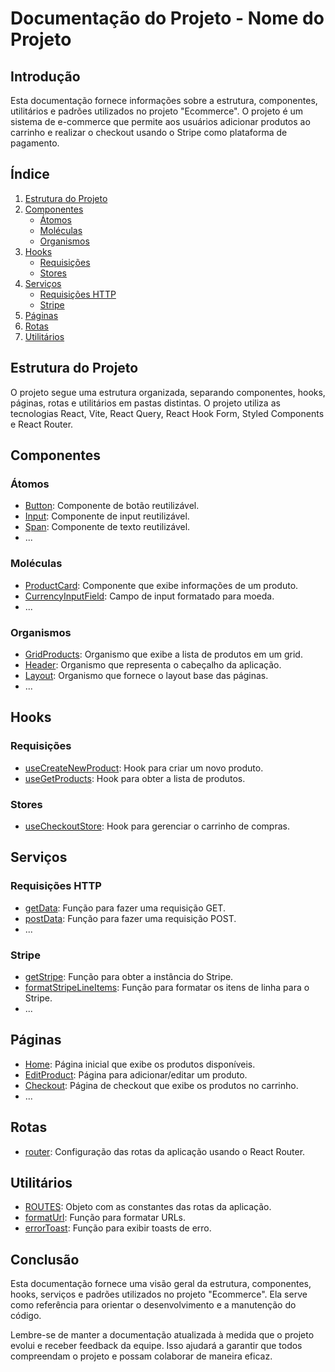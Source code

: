 # Documentação do Projeto - Nome do Projeto

## Introdução

Esta documentação fornece informações sobre a estrutura, componentes, utilitários e padrões utilizados no projeto "Ecommerce". O projeto é um sistema de e-commerce que permite aos usuários adicionar produtos ao carrinho e realizar o checkout usando o Stripe como plataforma de pagamento.

## Índice

1. [Estrutura do Projeto](#estrutura-do-projeto)
2. [Componentes](#componentes)
   - [Átomos](#átomos)
   - [Moléculas](#moléculas)
   - [Organismos](#organismos)
3. [Hooks](#hooks)
   - [Requisições](#requisições)
   - [Stores](#stores)
4. [Serviços](#serviços)
   - [Requisições HTTP](#requisições-http)
   - [Stripe](#stripe)
5. [Páginas](#páginas)
6. [Rotas](#rotas)
7. [Utilitários](#utilitários)

## Estrutura do Projeto

O projeto segue uma estrutura organizada, separando componentes, hooks, páginas, rotas e utilitários em pastas distintas. O projeto utiliza as tecnologias React, Vite, React Query, React Hook Form, Styled Components e React Router.

## Componentes

### Átomos

- [Button](src/components/atoms/Button): Componente de botão reutilizável.
- [Input](src/components/atoms/Input): Componente de input reutilizável.
- [Span](src/components/atoms/Span): Componente de texto reutilizável.
- ...

### Moléculas

- [ProductCard](src/components/molecules/ProductCard): Componente que exibe informações de um produto.
- [CurrencyInputField](src/components/molecules/CurrencyInputField): Campo de input formatado para moeda.
- ...

### Organismos

- [GridProducts](src/components/organisms/GridProducts): Organismo que exibe a lista de produtos em um grid.
- [Header](src/components/organisms/Header): Organismo que representa o cabeçalho da aplicação.
- [Layout](src/components/organisms/Layout): Organismo que fornece o layout base das páginas.
- ...

## Hooks

### Requisições

- [useCreateNewProduct](src/hooks/requests/useProduct): Hook para criar um novo produto.
- [useGetProducts](src/hooks/requests/useProduct): Hook para obter a lista de produtos.

### Stores

- [useCheckoutStore](src/hooks/stores/useCheckout): Hook para gerenciar o carrinho de compras.

## Serviços

### Requisições HTTP

- [getData](src/services/request.service): Função para fazer uma requisição GET.
- [postData](src/services/request.service): Função para fazer uma requisição POST.
- ...

### Stripe

- [getStripe](src/services/stripe.service): Função para obter a instância do Stripe.
- [formatStripeLineItems](src/services/stripe.service): Função para formatar os itens de linha para o Stripe.
- ...

## Páginas

- [Home](src/pages/Home): Página inicial que exibe os produtos disponíveis.
- [EditProduct](src/pages/EditProduct): Página para adicionar/editar um produto.
- [Checkout](src/pages/Checkout): Página de checkout que exibe os produtos no carrinho.
- ...

## Rotas

- [router](src/routes/index): Configuração das rotas da aplicação usando o React Router.

## Utilitários

- [ROUTES](src/constants/routes.constants): Objeto com as constantes das rotas da aplicação.
- [formatUrl](src/utils/formats.utils): Função para formatar URLs.
- [errorToast](src/utils/toasts.utils): Função para exibir toasts de erro.

## Conclusão

Esta documentação fornece uma visão geral da estrutura, componentes, hooks, serviços e padrões utilizados no projeto "Ecommerce". Ela serve como referência para orientar o desenvolvimento e a manutenção do código.

Lembre-se de manter a documentação atualizada à medida que o projeto evolui e receber feedback da equipe. Isso ajudará a garantir que todos compreendam o projeto e possam colaborar de maneira eficaz.

